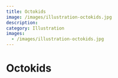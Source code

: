```yaml
---
title: Octokids
image: /images/illustration-octokids.jpg
description:
category: Illustration
images:
  - /images/illustration-octokids.jpg
---
```


# Octokids
